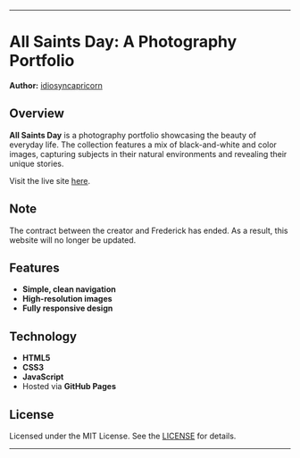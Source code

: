 ----

# All Saints Day: A Photography Portfolio

**Author:** [idiosyncapricorn](https://idiosyncapricorn.github.io/AllSaintsDay/)

## Overview

**All Saints Day** is a photography portfolio showcasing the beauty of everyday life. The collection features a mix of black-and-white and color images, capturing subjects in their natural environments and revealing their unique stories.

Visit the live site [here](https://idiosyncapricorn.github.io/AllSaintsDay/).

## Note

The contract between the creator and Frederick has ended. As a result, this website will no longer be updated. 

## Features

- **Simple, clean navigation**
- **High-resolution images**
- **Fully responsive design**

## Technology

- **HTML5**
- **CSS3**
- **JavaScript**
- Hosted via **GitHub Pages**

## License

Licensed under the MIT License. See the [LICENSE](https://github.com/idiosyncapricorn/AllSaintsDay/blob/main/LICENSE) for details.

----